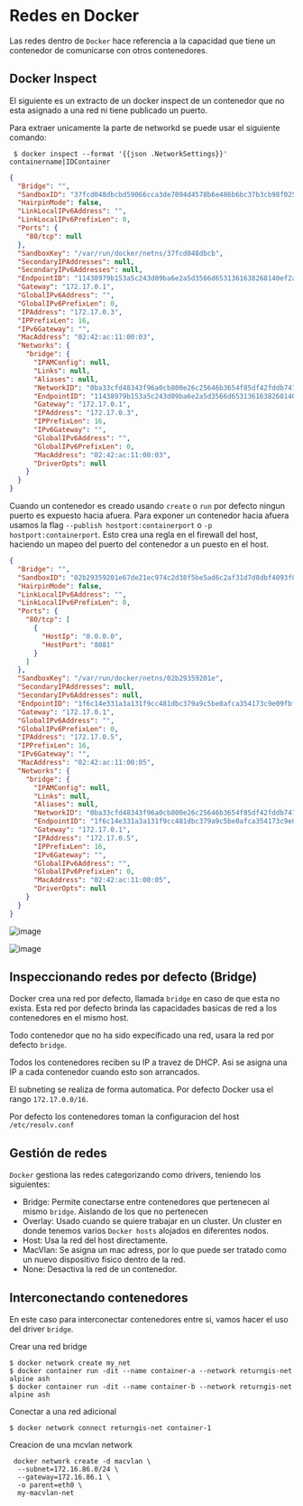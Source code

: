 # Redes en Docker
Las redes dentro de `Docker` hace referencia a la capacidad que tiene un contenedor de comunicarse con otros contenedores.
## Docker Inspect

El siguiente es un extracto de un docker inspect de un contenedor que no esta asignado a una red ni tiene publicado un puerto.

Para extraer unicamente la parte de networkd se puede usar el siguiente comando:

```console
 $ docker inspect --format '{{json .NetworkSettings}}' containername|IDContainer
```

```json
{
  "Bridge": "",
  "SandboxID": "37fcd048dbcbd59066cca3de7094d4578b6e486b6bc37b3cb98f02551019b856",
  "HairpinMode": false,
  "LinkLocalIPv6Address": "",
  "LinkLocalIPv6PrefixLen": 0,
  "Ports": {
    "80/tcp": null
  },
  "SandboxKey": "/var/run/docker/netns/37fcd048dbcb",
  "SecondaryIPAddresses": null,
  "SecondaryIPv6Addresses": null,
  "EndpointID": "11438979b153a5c243d09ba6e2a5d3566d6531361638268140ef2a9166c5ab47",
  "Gateway": "172.17.0.1",
  "GlobalIPv6Address": "",
  "GlobalIPv6PrefixLen": 0,
  "IPAddress": "172.17.0.3",
  "IPPrefixLen": 16,
  "IPv6Gateway": "",
  "MacAddress": "02:42:ac:11:00:03",
  "Networks": {
    "bridge": {
      "IPAMConfig": null,
      "Links": null,
      "Aliases": null,
      "NetworkID": "0ba33cfd48343f96a0cb800e26c25646b3654f85df42fddb7473efdccdfcc43d",
      "EndpointID": "11438979b153a5c243d09ba6e2a5d3566d6531361638268140ef2a9166c5ab47",
      "Gateway": "172.17.0.1",
      "IPAddress": "172.17.0.3",
      "IPPrefixLen": 16,
      "IPv6Gateway": "",
      "GlobalIPv6Address": "",
      "GlobalIPv6PrefixLen": 0,
      "MacAddress": "02:42:ac:11:00:03",
      "DriverOpts": null
    }
  }
}
```

Cuando un contenedor es creado usando `create` o `run` por defecto ningun puerto es expuesto hacia afuera. Para exponer un contenedor hacia afuera usamos la flag `--publish hostport:containerport` o `-p hostport:containerport`. Esto crea una regla en el firewall del host, haciendo un mapeo del puerto del contenedor a un puesto en el host.

```json
{
  "Bridge": "",
  "SandboxID": "02b29359201e67de21ec974c2d38f5be5ad6c2af31d7d8dbf4093f0cd9213406",
  "HairpinMode": false,
  "LinkLocalIPv6Address": "",
  "LinkLocalIPv6PrefixLen": 0,
  "Ports": {
    "80/tcp": [
      {
        "HostIp": "0.0.0.0",
        "HostPort": "8081"
      }
    ]
  },
  "SandboxKey": "/var/run/docker/netns/02b29359201e",
  "SecondaryIPAddresses": null,
  "SecondaryIPv6Addresses": null,
  "EndpointID": "1f6c14e331a3a131f9cc481dbc379a9c5be0afca354173c9e09fbf7b643ce19b",
  "Gateway": "172.17.0.1",
  "GlobalIPv6Address": "",
  "GlobalIPv6PrefixLen": 0,
  "IPAddress": "172.17.0.5",
  "IPPrefixLen": 16,
  "IPv6Gateway": "",
  "MacAddress": "02:42:ac:11:00:05",
  "Networks": {
    "bridge": {
      "IPAMConfig": null,
      "Links": null,
      "Aliases": null,
      "NetworkID": "0ba33cfd48343f96a0cb800e26c25646b3654f85df42fddb7473efdccdfcc43d",
      "EndpointID": "1f6c14e331a3a131f9cc481dbc379a9c5be0afca354173c9e09fbf7b643ce19b",
      "Gateway": "172.17.0.1",
      "IPAddress": "172.17.0.5",
      "IPPrefixLen": 16,
      "IPv6Gateway": "",
      "GlobalIPv6Address": "",
      "GlobalIPv6PrefixLen": 0,
      "MacAddress": "02:42:ac:11:00:05",
      "DriverOpts": null
    }
  }
}
```
![image](https://i.stack.imgur.com/Nb6Om.png)

![image](https://i.stack.imgur.com/s4k6E.png)

## Inspeccionando redes por defecto (Bridge)

Docker crea una red por defecto, llamada `bridge` en caso de que esta no exista. Esta red por defecto brinda las capacidades basicas de red a los contenedores en el mismo host.

Todo contenedor que no ha sido expecificado una red, usara la red por defecto `bridge`.

Todos los contenedores reciben su IP a travez de DHCP. Asi se asigna una IP a cada contenedor cuando esto son arrancados.

El subneting se realiza de forma automatica. Por defecto Docker usa el rango `172.17.0.0/16`.

Por defecto los contenedores toman la configuracion del host `/etc/resolv.conf`


## Gestión de redes
`Docker` gestiona las redes categorizando como drivers, teniendo los siguientes:
  + Bridge: Permite conectarse entre contenedores que pertenecen al mismo `bridge`. Aislando de los que no pertenecen
  + Overlay: Usado cuando se quiere trabajar en un cluster. Un cluster en donde tenemos varios `Docker hosts` alojados en diferentes nodos.
  + Host: Usa la red del host directamente.
  + MacVlan: Se asigna un mac adress, por lo que puede ser tratado como un nuevo dispositivo fisico dentro de la red.
  + None: Desactiva la red de un contenedor.
  
## Interconectando contenedores
En este caso para interconectar contenedores entre si, vamos hacer el uso del driver `bridge`.

Crear una red bridge

```console
$ docker network create my_net
$ docker container run -dit --name container-a --network returngis-net alpine ash
$ docker container run -dit --name container-b --network returngis-net alpine ash
```

Conectar a una red adicional

```console
$ docker network connect returngis-net container-1
```

Creacion de una mcvlan network

```console
 docker network create -d macvlan \                                                 
  --subnet=172.16.86.0/24 \
  --gateway=172.16.86.1 \
  -o parent=eth0 \
  my-macvlan-net

```
